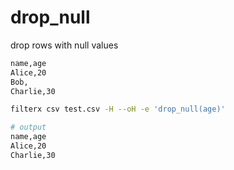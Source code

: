 # drop_null

drop rows with null values


```txt title="test.csv"
name,age
Alice,20
Bob,
Charlie,30
```

```bash
filterx csv test.csv -H --oH -e 'drop_null(age)'

# output
name,age
Alice,20
Charlie,30
```

